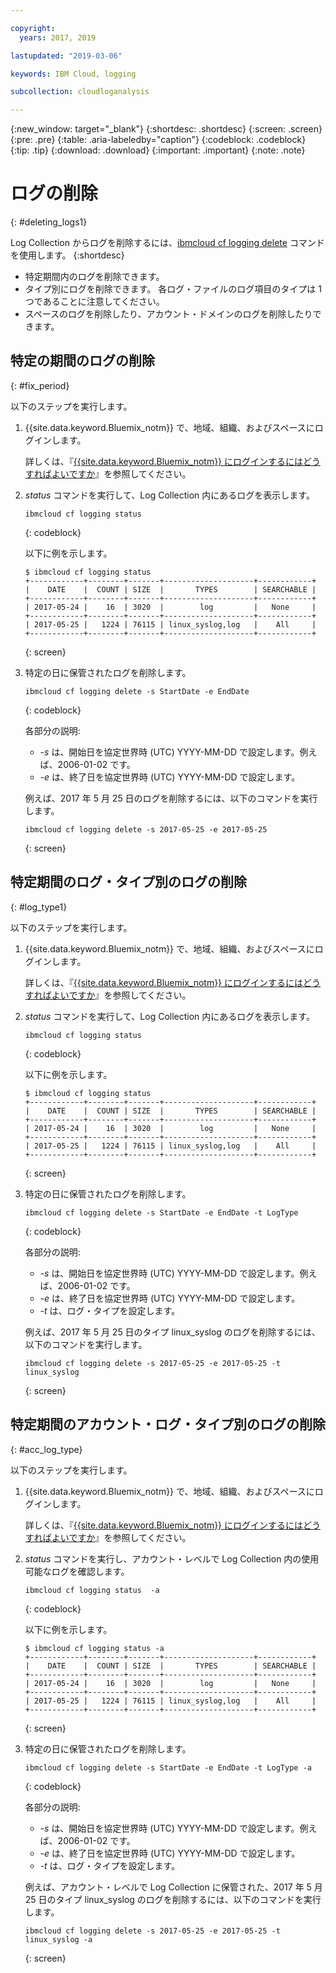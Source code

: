 ```yaml
---

copyright:
  years: 2017, 2019

lastupdated: "2019-03-06"

keywords: IBM Cloud, logging

subcollection: cloudloganalysis

---
```


{:new_window: target="_blank"}
{:shortdesc: .shortdesc}
{:screen: .screen}
{:pre: .pre}
{:table: .aria-labeledby="caption"}
{:codeblock: .codeblock}
{:tip: .tip}
{:download: .download}
{:important: .important}
{:note: .note}

# ログの削除
{: #deleting_logs1}

Log Collection からログを削除するには、[ibmcloud cf logging delete](/docs/services/CloudLogAnalysis/reference/logging_cli.html#status1) コマンドを使用します。 
{:shortdesc}

* 特定期間内のログを削除できます。
* タイプ別にログを削除できます。 各ログ・ファイルのログ項目のタイプは 1 つであることに注意してください。
* スペースのログを削除したり、アカウント・ドメインのログを削除したりできます。


## 特定の期間のログの削除
{: #fix_period}

以下のステップを実行します。

1. {{site.data.keyword.Bluemix_notm}} で、地域、組織、およびスペースにログインします。 

    詳しくは、『[{{site.data.keyword.Bluemix_notm}} にログインするにはどうすればよいですか](/docs/services/CloudLogAnalysis/qa/cli_qa.html#login)』を参照してください。
    
2. *status* コマンドを実行して、Log Collection 内にあるログを表示します。

    ```
    ibmcloud cf logging status
    ```
    {: codeblock}
    
    以下に例を示します。
    
    ```
    $ ibmcloud cf logging status
    +------------+--------+-------+--------------------+------------+
    |    DATE    |  COUNT | SIZE  |       TYPES        | SEARCHABLE |
    +------------+--------+-------+--------------------+------------+
    | 2017-05-24 |    16  | 3020  |        log         |   None     |
    +------------+--------+-------+--------------------+------------+
    | 2017-05-25 |   1224 | 76115 | linux_syslog,log   |    All     |
    +------------+--------+-------+--------------------+------------+
    ```
    {: screen}
	
3. 特定の日に保管されたログを削除します。

    ```
	ibmcloud cf logging delete -s StartDate -e EndDate
	```
	{: codeblock}
	
	各部分の説明:
	
	* *-s* は、開始日を協定世界時 (UTC) YYYY-MM-DD で設定します。例えば、2006-01-02 です。
    * *-e* は、終了日を協定世界時 (UTC) YYYY-MM-DD で設定します。
    	
	例えば、2017 年 5 月 25 日のログを削除するには、以下のコマンドを実行します。
	
	```
	ibmcloud cf logging delete -s 2017-05-25 -e 2017-05-25
	```
	{: screen}

	
## 特定期間のログ・タイプ別のログの削除 
{: #log_type1}

以下のステップを実行します。

1. {{site.data.keyword.Bluemix_notm}} で、地域、組織、およびスペースにログインします。 

    詳しくは、『[{{site.data.keyword.Bluemix_notm}} にログインするにはどうすればよいですか](/docs/services/CloudLogAnalysis/qa/cli_qa.html#login)』を参照してください。
    
2. *status* コマンドを実行して、Log Collection 内にあるログを表示します。

    ```
    ibmcloud cf logging status
    ```
    {: codeblock}
    
    以下に例を示します。
    
    ```
    $ ibmcloud cf logging status
    +------------+--------+-------+--------------------+------------+
    |    DATE    |  COUNT | SIZE  |       TYPES        | SEARCHABLE |
    +------------+--------+-------+--------------------+------------+
    | 2017-05-24 |    16  | 3020  |        log         |   None     |
    +------------+--------+-------+--------------------+------------+
    | 2017-05-25 |   1224 | 76115 | linux_syslog,log   |    All     |
    +------------+--------+-------+--------------------+------------+
    ```
    {: screen}
	
3. 特定の日に保管されたログを削除します。

    ```
	ibmcloud cf logging delete -s StartDate -e EndDate -t LogType
	```
	{: codeblock}
	
	各部分の説明:
	
	* *-s* は、開始日を協定世界時 (UTC) YYYY-MM-DD で設定します。例えば、2006-01-02 です。
    * *-e* は、終了日を協定世界時 (UTC) YYYY-MM-DD で設定します。
	* *-t* は、ログ・タイプを設定します。
    	
	例えば、2017 年 5 月 25 日のタイプ linux_syslog のログを削除するには、以下のコマンドを実行します。
	
	```
	ibmcloud cf logging delete -s 2017-05-25 -e 2017-05-25 -t linux_syslog
	```
	{: screen}

		
	
## 特定期間のアカウント・ログ・タイプ別のログの削除 
{: #acc_log_type}

以下のステップを実行します。

1. {{site.data.keyword.Bluemix_notm}} で、地域、組織、およびスペースにログインします。 

    詳しくは、『[{{site.data.keyword.Bluemix_notm}} にログインするにはどうすればよいですか](/docs/services/CloudLogAnalysis/qa/cli_qa.html#login)』を参照してください。
    
2. *status* コマンドを実行し、アカウント・レベルで Log Collection 内の使用可能なログを確認します。

    ```
    ibmcloud cf logging status  -a
    ```
    {: codeblock}
    
    以下に例を示します。
    
    ```
    $ ibmcloud cf logging status -a
    +------------+--------+-------+--------------------+------------+
    |    DATE    |  COUNT | SIZE  |       TYPES        | SEARCHABLE |
    +------------+--------+-------+--------------------+------------+
    | 2017-05-24 |    16  | 3020  |        log         |   None     |
    +------------+--------+-------+--------------------+------------+
    | 2017-05-25 |   1224 | 76115 | linux_syslog,log   |    All     |
    +------------+--------+-------+--------------------+------------+
    ```
    {: screen}
	
3. 特定の日に保管されたログを削除します。

    ```
	ibmcloud cf logging delete -s StartDate -e EndDate -t LogType -a
	```
	{: codeblock}
	
	各部分の説明:
	
	* *-s* は、開始日を協定世界時 (UTC) YYYY-MM-DD で設定します。例えば、2006-01-02 です。
    * *-e* は、終了日を協定世界時 (UTC) YYYY-MM-DD で設定します。
	* *-t* は、ログ・タイプを設定します。
    	
	例えば、アカウント・レベルで Log Collection に保管された、2017 年 5 月 25 日のタイプ linux_syslog のログを削除するには、以下のコマンドを実行します。
	
	```
	ibmcloud cf logging delete -s 2017-05-25 -e 2017-05-25 -t linux_syslog -a
	```
	{: screen}
	












